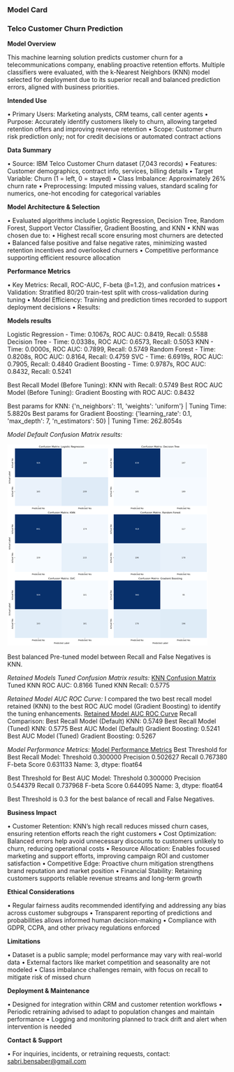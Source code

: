 ### Model Card
###  Telco Customer Churn Prediction


**Model Overview**

This machine learning solution predicts customer churn for a telecommunications company, enabling proactive retention efforts. Multiple classifiers were evaluated, with the k-Nearest Neighbors (KNN) model selected for deployment due to its superior recall and balanced prediction errors, aligned with business priorities.

**Intended Use**

•	Primary Users: Marketing analysts, CRM teams, call center agents
•	Purpose: Accurately identify customers likely to churn, allowing targeted retention offers and improving revenue retention
•	Scope: Customer churn risk prediction only; not for credit decisions or automated contract actions

**Data Summary**

•	Source: IBM Telco Customer Churn dataset (7,043 records)
•	Features: Customer demographics, contract info, services, billing details
•	Target Variable: Churn (1 = left, 0 = stayed)
•	Class Imbalance: Approximately 26% churn rate
•	Preprocessing: Imputed missing values, standard scaling for numerics, one-hot encoding for categorical variables

**Model Architecture & Selection**

•	Evaluated algorithms include Logistic Regression, Decision Tree, Random Forest, Support Vector Classifier, Gradient Boosting, and KNN
•	KNN was chosen due to:
•	Highest recall score ensuring most churners are detected
•	Balanced false positive and false negative rates, minimizing wasted retention incentives and overlooked churners
•	Competitive performance supporting efficient resource allocation

**Performance Metrics**

•	Key Metrics: Recall, ROC-AUC, F-beta (β=1.2), and confusion matrices
•	Validation: Stratified 80/20 train-test split with cross-validation during tuning
•	Model Efficiency: Training and prediction times recorded to support deployment decisions
•	Results:

**Models results**

Logistic Regression - Time: 0.1067s, ROC AUC: 0.8419, Recall: 0.5588
Decision Tree - Time: 0.0338s, ROC AUC: 0.6573, Recall: 0.5053
KNN - Time: 0.0000s, ROC AUC: 0.7899, Recall: 0.5749
Random Forest - Time: 0.8208s, ROC AUC: 0.8164, Recall: 0.4759
SVC - Time: 6.6919s, ROC AUC: 0.7905, Recall: 0.4840
Gradient Boosting - Time: 0.9787s, ROC AUC: 0.8432, Recall: 0.5241

Best Recall Model (Before Tuning): KNN with Recall: 0.5749
Best ROC AUC Model (Before Tuning): Gradient Boosting with ROC AUC: 0.8432

Best params for KNN: {'n_neighbors': 11, 'weights': 'uniform'} | Tuning Time: 5.8820s
Best params for Gradient Boosting: {'learning_rate': 0.1, 'max_depth': 7, 'n_estimators': 50} | Tuning Time: 262.8054s

*Model Default Confusion Matrix results:*

![Models Confusion Matrix](Models_default_CM.png)

Best balanced Pre-tuned model between Recall and False Negatives is KNN.

*Retained Models Tuned Confusion Matrix results:*
[KNN Confusion Matrix](Tuned_KNN_CM.png)
Tuned KNN ROC AUC: 0.8166
Tuned KNN Recall: 0.5775
 
*Retained Model AUC ROC Curve:*
I compared the two best recall model retained (KNN) to the best ROC AUC model (Gradient Boosting) to identify the tuning enhancements.
[Retained Model AUC ROC Curve](Tuned_selected_model_ROC_AUC_Curve.png)
Recall Comparison:
Best Recall Model (Default) KNN: 0.5749
Best Recall Model (Tuned) KNN: 0.5775
Best AUC Model (Default) Gradient Boosting: 0.5241
Best AUC Model (Tuned) Gradient Boosting: 0.5267

*Model Performance Metrics:*
 [Model Performance Metrics](Models_metrics.png)
Best Threshold for Best Recall Model:
Threshold       0.300000
Precision       0.502627
Recall          0.767380
F-beta Score    0.631133
Name: 3, dtype: float64

Best Threshold for Best AUC Model:
Threshold       0.300000
Precision       0.544379
Recall          0.737968
F-beta Score    0.644095
Name: 3, dtype: float64

Best Threshold is 0.3 for the best balance of recall and False Negatives.

**Business Impact**

•	Customer Retention: KNN’s high recall reduces missed churn cases, ensuring retention efforts reach the right customers
•	Cost Optimization: Balanced errors help avoid unnecessary discounts to customers unlikely to churn, reducing operational costs
•	Resource Allocation: Enables focused marketing and support efforts, improving campaign ROI and customer satisfaction
•	Competitive Edge: Proactive churn mitigation strengthens brand reputation and market position
•	Financial Stability: Retaining customers supports reliable revenue streams and long-term growth

**Ethical Considerations**

•	Regular fairness audits recommended identifying and addressing any bias across customer subgroups
•	Transparent reporting of predictions and probabilities allows informed human decision-making
•	Compliance with GDPR, CCPA, and other privacy regulations enforced

**Limitations**

•	Dataset is a public sample; model performance may vary with real-world data
•	External factors like market competition and seasonality are not modeled
•	Class imbalance challenges remain, with focus on recall to mitigate risk of missed churn

**Deployment & Maintenance**

•	Designed for integration within CRM and customer retention workflows
•	Periodic retraining advised to adapt to population changes and maintain performance
•	Logging and monitoring planned to track drift and alert when intervention is needed

**Contact & Support**

•	For inquiries, incidents, or retraining requests, contact: sabri.bensaber@gmail.com

